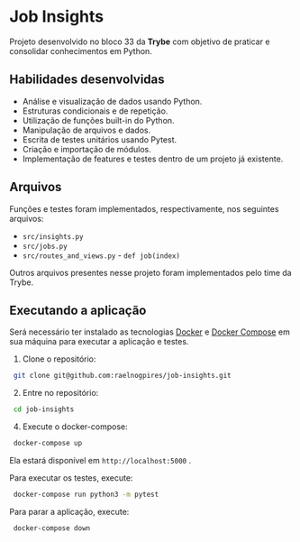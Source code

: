 # Job Insights

Projeto desenvolvido no bloco 33 da **Trybe** com objetivo de praticar e consolidar conhecimentos em Python.

## Habilidades desenvolvidas
* Análise e visualização de dados usando Python.
* Estruturas condicionais e de repetição.
* Utilização de funções built-in do Python.
* Manipulação de arquivos e dados.
* Escrita de testes unitários usando Pytest.
* Criação e importação de módulos.
* Implementação de features e testes dentro de um projeto já existente.

## Arquivos
Funções e testes foram implementados, respectivamente, nos seguintes arquivos:
* `src/insights.py`
* `src/jobs.py`
* `src/routes_and_views.py` - `def job(index)`

Outros arquivos presentes nesse projeto foram implementados pelo time da Trybe.

## Executando a aplicação
Será necessário ter instalado as tecnologias [Docker](https://docs.docker.com/engine/install/) e [Docker Compose](https://docs.docker.com/compose/install/) em sua máquina para executar a aplicação e testes.

1. Clone o repositório:
```sh
 git clone git@github.com:raelnogpires/job-insights.git
```

2. Entre no repositório:
```sh
 cd job-insights
```

4. Execute o docker-compose:
```sh
 docker-compose up
```  

Ela estará disponível em `http://localhost:5000` .

Para executar os testes, execute:
```sh
 docker-compose run python3 -m pytest
```

Para parar a aplicação, execute:
```sh
 docker-compose down
```